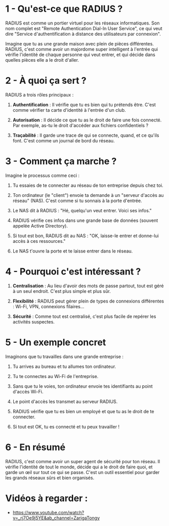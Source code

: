 # 1 - Qu'est-ce que RADIUS ?

RADIUS est comme un portier virtuel pour les réseaux informatiques. Son nom complet est "Remote Authentication Dial-In User Service", ce qui veut dire "Service d'authentification à distance des utilisateurs par connexion".

Imagine que tu as une grande maison avec plein de pièces différentes. RADIUS, c'est comme avoir un majordome super intelligent à l'entrée qui vérifie l'identité de chaque personne qui veut entrer, et qui décide dans quelles pièces elle a le droit d'aller.

# 2 -  À quoi ça sert ?

RADIUS a trois rôles principaux :

1. **Authentification** : Il vérifie que tu es bien qui tu prétends être. C'est comme vérifier ta carte d'identité à l'entrée d'un club.

2. **Autorisation** : Il décide ce que tu as le droit de faire une fois connecté. Par exemple, as-tu le droit d'accéder aux fichiers confidentiels ?

3. **Traçabilité** : Il garde une trace de qui se connecte, quand, et ce qu'ils font. C'est comme un journal de bord du réseau.

# 3 - Comment ça marche ?

Imagine le processus comme ceci :

1. Tu essaies de te connecter au réseau de ton entreprise depuis chez toi.

2. Ton ordinateur (le "client") envoie ta demande à un "serveur d'accès au réseau" (NAS). C'est comme si tu sonnais à la porte d'entrée.

3. Le NAS dit à RADIUS : "Hé, quelqu'un veut entrer. Voici ses infos."

4. RADIUS vérifie ces infos dans une grande base de données (souvent appelée Active Directory).

5. Si tout est bon, RADIUS dit au NAS : "OK, laisse-le entrer et donne-lui accès à ces ressources."

6. Le NAS t'ouvre la porte et te laisse entrer dans le réseau.

# 4 -  Pourquoi c'est intéressant ?

1. **Centralisation** : Au lieu d'avoir des mots de passe partout, tout est géré à un seul endroit. C'est plus simple et plus sûr.

2. **Flexibilité** : RADIUS peut gérer plein de types de connexions différentes : Wi-Fi, VPN, connexions filaires...

3. **Sécurité** : Comme tout est centralisé, c'est plus facile de repérer les activités suspectes.

# 5 - Un exemple concret

Imaginons que tu travailles dans une grande entreprise :

1. Tu arrives au bureau et tu allumes ton ordinateur.

2. Tu te connectes au Wi-Fi de l'entreprise.

3. Sans que tu le voies, ton ordinateur envoie tes identifiants au point d'accès Wi-Fi.

4. Le point d'accès les transmet au serveur RADIUS.

5. RADIUS vérifie que tu es bien un employé et que tu as le droit de te connecter.

6. Si tout est OK, tu es connecté et tu peux travailler !

# 6 - En résumé

RADIUS, c'est comme avoir un super agent de sécurité pour ton réseau. Il vérifie l'identité de tout le monde, décide qui a le droit de faire quoi, et garde un œil sur tout ce qui se passe. C'est un outil essentiel pour garder les grands réseaux sûrs et bien organisés.

# Vidéos à regarder :
- https://www.youtube.com/watch?v=_rj7Oe9j5YE&ab_channel=ZarigaTongy
